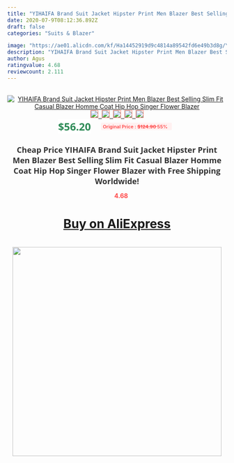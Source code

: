 ```yaml
---
title: "YIHAIFA Brand Suit Jacket Hipster Print Men Blazer Best Selling Slim Fit Casual Blazer Homme Coat Hip Hop Singer Flower Blazer"
date: 2020-07-9T08:12:36.892Z
draft: false
categories: "Suits & Blazer"

image: "https://ae01.alicdn.com/kf/Ha14452919d9c4814a89542fd6e49b3d8g/YIHAIFA-Brand-Suit-Jacket-Hipster-Print-Men-Blazer-Best-Selling-Slim-Fit-Casual-Blazer-Homme-Coat.jpg"
description: "YIHAIFA Brand Suit Jacket Hipster Print Men Blazer Best Selling Slim Fit Casual Blazer Homme Coat Hip Hop Singer Flower Blazer"
author: Agus
ratingvalue: 4.68
reviewcount: 2.111
---
```

<br>
<div style="text-align: center;">
<a href="https://s.click.aliexpress.com/e/_9udnlL" target="_blank" rel="nofollow noopener noreferrer"><img alt="YIHAIFA Brand Suit Jacket Hipster Print Men Blazer Best Selling Slim Fit Casual Blazer Homme Coat Hip Hop Singer Flower Blazer" class="magnifier-image" src="https://ae01.alicdn.com/kf/Ha14452919d9c4814a89542fd6e49b3d8g/YIHAIFA-Brand-Suit-Jacket-Hipster-Print-Men-Blazer-Best-Selling-Slim-Fit-Casual-Blazer-Homme-Coat.jpg_640x640.jpg">
<br>
<img style="border:1px solid salmon" src="https://ae01.alicdn.com/kf/Ha14452919d9c4814a89542fd6e49b3d8g/YIHAIFA-Brand-Suit-Jacket-Hipster-Print-Men-Blazer-Best-Selling-Slim-Fit-Casual-Blazer-Homme-Coat.jpg_120x120.jpg">&nbsp;&nbsp;<img style="border:1px solid salmon" src="https://ae01.alicdn.com/kf/H6f96af988ecf4235954c6ae077c20191R/YIHAIFA-Brand-Suit-Jacket-Hipster-Print-Men-Blazer-Best-Selling-Slim-Fit-Casual-Blazer-Homme-Coat.jpg_120x120.jpg">&nbsp;&nbsp;<img style="border:1px solid salmon" src="https://ae01.alicdn.com/kf/H3c34accf7f164ebcb96ca7a8d2ca1ffcz/YIHAIFA-Brand-Suit-Jacket-Hipster-Print-Men-Blazer-Best-Selling-Slim-Fit-Casual-Blazer-Homme-Coat.jpg_120x120.jpg">&nbsp;&nbsp;<img style="border:1px solid salmon" src="https://ae01.alicdn.com/kf/H73e07ba1320d4ab29e87f40aba87ffb4o/YIHAIFA-Brand-Suit-Jacket-Hipster-Print-Men-Blazer-Best-Selling-Slim-Fit-Casual-Blazer-Homme-Coat.jpg_120x120.jpg">&nbsp;&nbsp;<img style="border:1px solid salmon" src="https://ae01.alicdn.com/kf/H0c582a05d4d54f5ca5a09b1e99c5dc6ar/YIHAIFA-Brand-Suit-Jacket-Hipster-Print-Men-Blazer-Best-Selling-Slim-Fit-Casual-Blazer-Homme-Coat.jpg_120x120.jpg"></a></div><br0>
<div style="text-align: center;"><span style="background-color: white; border: 0px; box-sizing: border-box; color: seagreen; display: inline-block; font-family: &quot;open sans&quot; , &quot;arial&quot; , &quot;helvetica&quot; , sans-serif , &quot;heiti&quot;; font-size: 24px; font-stretch: inherit; font-weight: 700; line-height: inherit; margin: 0px 10px 0px 0px; padding: 0px; vertical-align: middle;">$56.20 </span>
<span style="background: rgb(255 , 241 , 241); border-radius: 3px; border: 0px; box-sizing: border-box; color: #ff4747; display: inline-block; font-family: inherit; font-size: 12px; font-stretch: inherit; font-style: inherit; font-variant: inherit; font-weight: 600; line-height: inherit; margin: 0px; padding: 2px 5px; transform: scale(0.9); vertical-align: middle;">Original Price : <b style="text-decoration: line-through;">$124.90 </b> 55%&nbsp;&nbsp;</span></div>
<h1 style="color: #333333; display: inline-block; font-family: &quot;open sans&quot; , &quot;arial&quot; , &quot;helvetica&quot; , sans-serif , &quot;heiti&quot;; font-size: 18px; font-stretch: inherit; font-weight: 700; text-align: center;">Cheap Price YIHAIFA Brand Suit Jacket Hipster Print Men Blazer Best Selling Slim Fit Casual Blazer Homme Coat Hip Hop Singer Flower Blazer with Free Shipping Worldwide!</h1>
<div style="color: #ff4747; text-align: center;">
<img src="https://4.bp.blogspot.com/-M0ZcTcb-5uY/XleCXlxnR4I/AAAAAAAAAEc/OrjgMkXV1oMQFaCRZj5HQwOCBcu3w1FegCPcBGAYYCw/s1600/star.png" style="height: 15px;">&nbsp;<b>4.68</b></div>
<div class="button_cont" align="center"><a class="buynow_a" href="https://s.click.aliexpress.com/e/_9udnlL" target="_blank" rel="nofollow noopener noreferrer"><H1>Buy on AliExpress</H1></a></div><br>
<div class="separator" style="clear: both; text-align: center;">
<img src="https://lh3.googleusercontent.com/-pTy5HemUv9M/XlePHvY0dAI/AAAAAAAAAE4/0nX5iRUoIWY8eMW9Dpxeirr157OZliDIgCLcBGAsYHQ/s1600/badge.gif" width="480">
</div>
